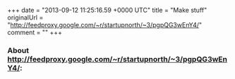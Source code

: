 +++
date = "2013-09-12 11:25:16.59 +0000 UTC"
title = "Make stuff"
originalUrl = "http://feedproxy.google.com/~r/startupnorth/~3/pgpQG3wEnY4/"
comment = ""
+++

### About http://feedproxy.google.com/~r/startupnorth/~3/pgpQG3wEnY4/:


